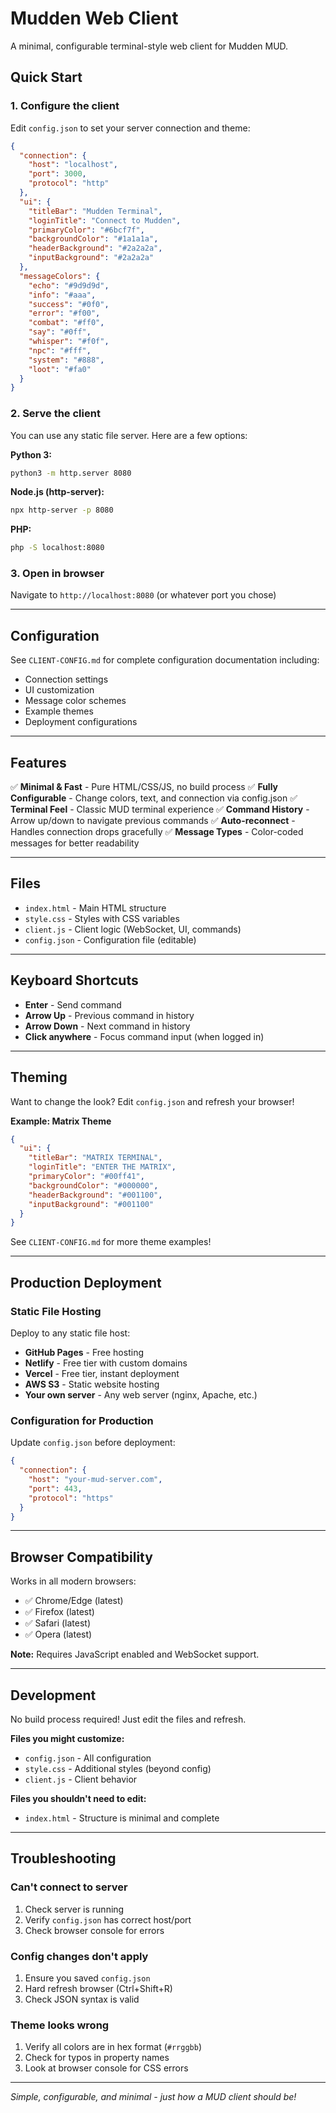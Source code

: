 # Mudden Web Client

A minimal, configurable terminal-style web client for Mudden MUD.

## Quick Start

### 1. Configure the client

Edit `config.json` to set your server connection and theme:

```json
{
  "connection": {
    "host": "localhost",
    "port": 3000,
    "protocol": "http"
  },
  "ui": {
    "titleBar": "Mudden Terminal",
    "loginTitle": "Connect to Mudden",
    "primaryColor": "#6bcf7f",
    "backgroundColor": "#1a1a1a",
    "headerBackground": "#2a2a2a",
    "inputBackground": "#2a2a2a"
  },
  "messageColors": {
    "echo": "#9d9d9d",
    "info": "#aaa",
    "success": "#0f0",
    "error": "#f00",
    "combat": "#ff0",
    "say": "#0ff",
    "whisper": "#f0f",
    "npc": "#fff",
    "system": "#888",
    "loot": "#fa0"
  }
}
```

### 2. Serve the client

You can use any static file server. Here are a few options:

**Python 3:**
```bash
python3 -m http.server 8080
```

**Node.js (http-server):**
```bash
npx http-server -p 8080
```

**PHP:**
```bash
php -S localhost:8080
```

### 3. Open in browser

Navigate to `http://localhost:8080` (or whatever port you chose)

---

## Configuration

See `CLIENT-CONFIG.md` for complete configuration documentation including:
- Connection settings
- UI customization
- Message color schemes
- Example themes
- Deployment configurations

---

## Features

✅ **Minimal & Fast** - Pure HTML/CSS/JS, no build process
✅ **Fully Configurable** - Change colors, text, and connection via config.json
✅ **Terminal Feel** - Classic MUD terminal experience
✅ **Command History** - Arrow up/down to navigate previous commands
✅ **Auto-reconnect** - Handles connection drops gracefully
✅ **Message Types** - Color-coded messages for better readability

---

## Files

- `index.html` - Main HTML structure
- `style.css` - Styles with CSS variables
- `client.js` - Client logic (WebSocket, UI, commands)
- `config.json` - Configuration file (editable)

---

## Keyboard Shortcuts

- **Enter** - Send command
- **Arrow Up** - Previous command in history
- **Arrow Down** - Next command in history
- **Click anywhere** - Focus command input (when logged in)

---

## Theming

Want to change the look? Edit `config.json` and refresh your browser!

**Example: Matrix Theme**
```json
{
  "ui": {
    "titleBar": "MATRIX TERMINAL",
    "loginTitle": "ENTER THE MATRIX",
    "primaryColor": "#00ff41",
    "backgroundColor": "#000000",
    "headerBackground": "#001100",
    "inputBackground": "#001100"
  }
}
```

See `CLIENT-CONFIG.md` for more theme examples!

---

## Production Deployment

### Static File Hosting

Deploy to any static file host:
- **GitHub Pages** - Free hosting
- **Netlify** - Free tier with custom domains
- **Vercel** - Free tier, instant deployment
- **AWS S3** - Static website hosting
- **Your own server** - Any web server (nginx, Apache, etc.)

### Configuration for Production

Update `config.json` before deployment:

```json
{
  "connection": {
    "host": "your-mud-server.com",
    "port": 443,
    "protocol": "https"
  }
}
```

---

## Browser Compatibility

Works in all modern browsers:
- ✅ Chrome/Edge (latest)
- ✅ Firefox (latest)
- ✅ Safari (latest)
- ✅ Opera (latest)

**Note:** Requires JavaScript enabled and WebSocket support.

---

## Development

No build process required! Just edit the files and refresh.

**Files you might customize:**
- `config.json` - All configuration
- `style.css` - Additional styles (beyond config)
- `client.js` - Client behavior

**Files you shouldn't need to edit:**
- `index.html` - Structure is minimal and complete

---

## Troubleshooting

### Can't connect to server
1. Check server is running
2. Verify `config.json` has correct host/port
3. Check browser console for errors

### Config changes don't apply
1. Ensure you saved `config.json`
2. Hard refresh browser (Ctrl+Shift+R)
3. Check JSON syntax is valid

### Theme looks wrong
1. Verify all colors are in hex format (`#rrggbb`)
2. Check for typos in property names
3. Look at browser console for CSS errors

---

*Simple, configurable, and minimal - just how a MUD client should be!*
